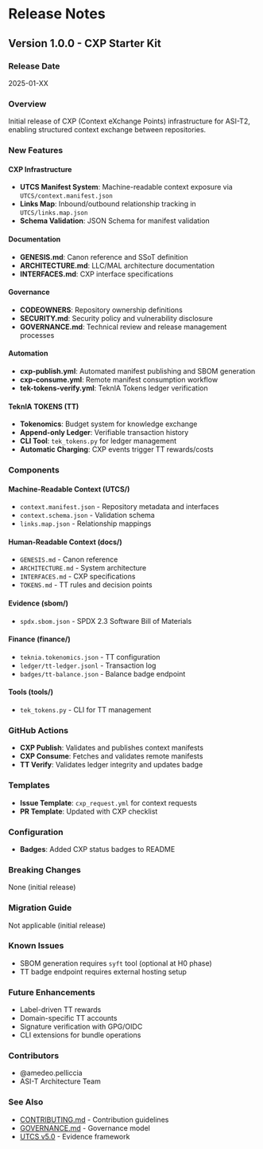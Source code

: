 # Release Notes

## Version 1.0.0 - CXP Starter Kit

### Release Date
2025-01-XX

### Overview
Initial release of CXP (Context eXchange Points) infrastructure for ASI-T2, enabling structured context exchange between repositories.

### New Features

#### CXP Infrastructure
- **UTCS Manifest System**: Machine-readable context exposure via `UTCS/context.manifest.json`
- **Links Map**: Inbound/outbound relationship tracking in `UTCS/links.map.json`
- **Schema Validation**: JSON Schema for manifest validation

#### Documentation
- **GENESIS.md**: Canon reference and SSoT definition
- **ARCHITECTURE.md**: LLC/MAL architecture documentation
- **INTERFACES.md**: CXP interface specifications

#### Governance
- **CODEOWNERS**: Repository ownership definitions
- **SECURITY.md**: Security policy and vulnerability disclosure
- **GOVERNANCE.md**: Technical review and release management processes

#### Automation
- **cxp-publish.yml**: Automated manifest publishing and SBOM generation
- **cxp-consume.yml**: Remote manifest consumption workflow
- **tek-tokens-verify.yml**: TeknIA Tokens ledger verification

#### TeknIA TOKENS (TT)
- **Tokenomics**: Budget system for knowledge exchange
- **Append-only Ledger**: Verifiable transaction history
- **CLI Tool**: `tek_tokens.py` for ledger management
- **Automatic Charging**: CXP events trigger TT rewards/costs

### Components

#### Machine-Readable Context (UTCS/)
- `context.manifest.json` - Repository metadata and interfaces
- `context.schema.json` - Validation schema
- `links.map.json` - Relationship mappings

#### Human-Readable Context (docs/)
- `GENESIS.md` - Canon reference
- `ARCHITECTURE.md` - System architecture
- `INTERFACES.md` - CXP specifications
- `TOKENS.md` - TT rules and decision points

#### Evidence (sbom/)
- `spdx.sbom.json` - SPDX 2.3 Software Bill of Materials

#### Finance (finance/)
- `teknia.tokenomics.json` - TT configuration
- `ledger/tt-ledger.jsonl` - Transaction log
- `badges/tt-balance.json` - Balance badge endpoint

#### Tools (tools/)
- `tek_tokens.py` - CLI for TT management

### GitHub Actions
- **CXP Publish**: Validates and publishes context manifests
- **CXP Consume**: Fetches and validates remote manifests
- **TT Verify**: Validates ledger integrity and updates badge

### Templates
- **Issue Template**: `cxp_request.yml` for context requests
- **PR Template**: Updated with CXP checklist

### Configuration
- **Badges**: Added CXP status badges to README

### Breaking Changes
None (initial release)

### Migration Guide
Not applicable (initial release)

### Known Issues
- SBOM generation requires `syft` tool (optional at H0 phase)
- TT badge endpoint requires external hosting setup

### Future Enhancements
- Label-driven TT rewards
- Domain-specific TT accounts
- Signature verification with GPG/OIDC
- CLI extensions for bundle operations

### Contributors
- @amedeo.pelliccia
- ASI-T Architecture Team

### See Also
- [CONTRIBUTING.md](CONTRIBUTING.md) - Contribution guidelines
- [GOVERNANCE.md](governance/GOVERNANCE.md) - Governance model
- [UTCS v5.0](UTCS_BUNDLE/) - Evidence framework
